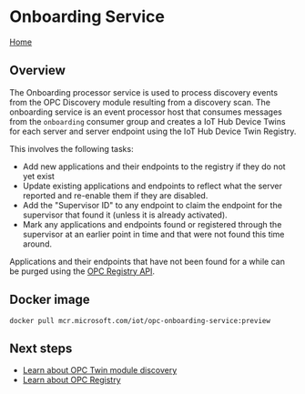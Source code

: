# Onboarding Service

[Home](readme.md)

## Overview

The Onboarding processor service is used to process discovery events from the OPC Discovery module resulting from a discovery scan.  The onboarding service is an event processor host that consumes messages from the `onboarding` consumer group and creates a IoT Hub Device Twins for each server and server endpoint using the IoT Hub Device Twin Registry.  

This involves the following tasks:

* Add new applications and their endpoints to the registry if they do not yet exist
* Update existing applications and endpoints to reflect what the server reported and re-enable them if they are disabled.
* Add the "Supervisor ID" to any endpoint to claim the endpoint for the supervisor that found it (unless it is already activated).
* Mark any applications and endpoints found or registered through the supervisor at an earlier point in time and that were not found this time around.  

Applications and their endpoints that have not been found for a while can be purged using the [OPC Registry API](../api/registry/readme.md).

## Docker image

`docker pull mcr.microsoft.com/iot/opc-onboarding-service:preview`

## Next steps

* [Learn about OPC Twin module discovery](../modules/twin.md)
* [Learn about OPC Registry](registry.md)
